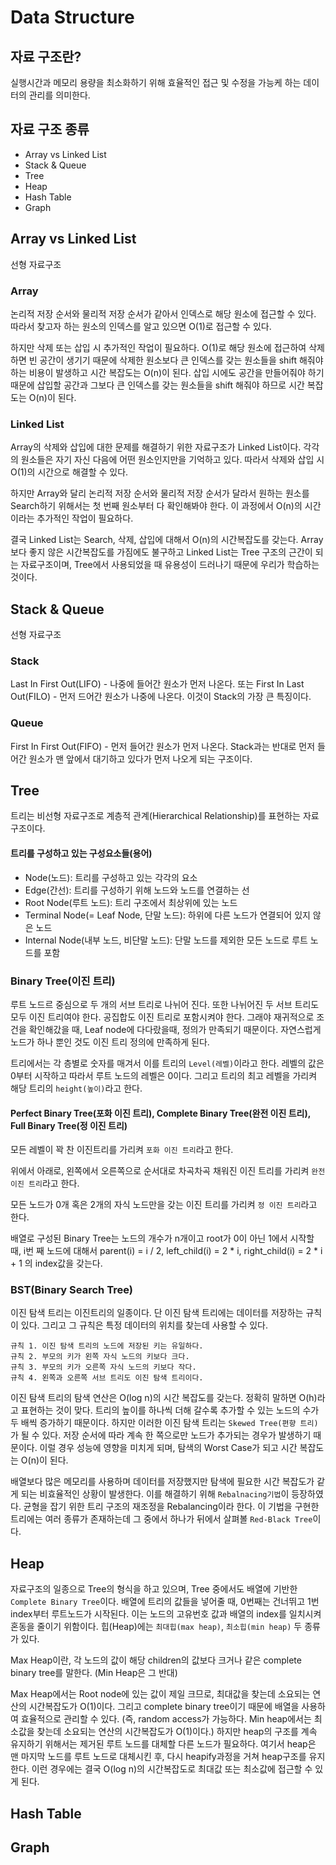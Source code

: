 # Data Structure

## 자료 구조란?

실행시간과 메모리 용량을 최소화하기 위해 효율적인 접근 및 수정을 가능케 하는 데이터의 관리를 의미한다.

## 자료 구조 종류

- Array vs Linked List
- Stack & Queue
- Tree
- Heap
- Hash Table
- Graph

## Array vs Linked List
선형 자료구조
### Array

논리적 저장 순서와 물리적 저장 순서가 같아서 인덱스로 해당 원소에 접근할 수 있다. 따라서 찾고자 하는 원소의 인덱스를 알고 있으면 O(1)로 접근할 수 있다.

하지만 삭제 또는 삽입 시 추가적인 작업이 필요하다. O(1)로 해당 원소에 접근하여 삭제하면 빈 공간이 생기기 때문에 삭제한 원소보다 큰 인덱스를 갖는 원소들을 shift 해줘야 하는 비용이 발생하고 시간 복잡도는 O(n)이 된다. 삽입 시에도 공간을 만들어줘야 하기 때문에 삽입할 공간과 그보다 큰 인덱스를 갖는 원소들을 shift 해줘야 하므로 시간 복잡도는 O(n)이 된다.

### Linked List

Array의 삭제와 삽입에 대한 문제를 해결하기 위한 자료구조가 Linked List이다. 각각의 원소들은 자기 자신 다음에 어떤 원소인지만을 기억하고 있다. 따라서 삭제와 삽입 시 O(1)의 시간으로 해결할 수 있다.

하지만 Array와 달리 논리적 저장 순서와 물리적 저장 순서가 달라서 원하는 원소를 Search하기 위해서는 첫 번째 원소부터 다 확인해봐야 한다. 이 과정에서 O(n)의 시간이라는 추가적인 작업이 필요하다.

결국 Linked List는 Search, 삭제, 삽입에 대해서 O(n)의 시간복잡도를 갖는다. Array보다 좋지 않은 시간복잡도를 가짐에도 불구하고 Linked List는 Tree 구조의 근간이 되는 자료구조이며, Tree에서 사용되었을 때 유용성이 드러나기 때문에 우리가 학습하는 것이다.

## Stack & Queue
선형 자료구조
### Stack
Last In First Out(LIFO) - 나중에 들어간 원소가 먼저 나온다. 또는 First In Last Out(FILO) - 먼저 드어간 원소가 나중에 나온다. 이것이 Stack의 가장 큰 특징이다.

### Queue
First In First Out(FIFO) - 먼저 들어간 원소가 먼저 나온다. Stack과는 반대로 먼저 들어간 원소가 맨 앞에서 대기하고 있다가 먼저 나오게 되는 구조이다.

## Tree

트리는 비선형 자료구조로 계층적 관계(Hierarchical Relationship)를 표현하는 자료구조이다. 

#### 트리를 구성하고 있는 구성요소들(용어)

- Node(노드): 트리를 구성하고 있는 각각의 요소
- Edge(간선): 트리를 구성하기 위해 노드와 노드를 연결하는 선
- Root Node(루트 노드): 트리 구조에서 최상위에 있는 노드
- Terminal Node(= Leaf Node, 단말 노드): 하위에 다른 노드가 연결되어 있지 않은 노드
- Internal Node(내부 노드, 비단말 노드): 단말 노드를 제외한 모든 노드로 루트 노드를 포함

### Binary Tree(이진 트리)

루트 노드르 중심으로 두 개의 서브 트리로 나뉘어 진다. 또한 나뉘어진 두 서브 트리도 모두 이진 트리여야 한다. 공집합도 이진 트리로 포함시켜야 한다. 그래야 재귀적으로 조건을 확인해갔을 때, Leaf node에 다다랐을때, 정의가 만족되기 때문이다. 자연스럽게 노드가 하나 뿐인 것도 이진 트리 정의에 만족하게 된다.

트리에서는 각 층별로 숫자를 매겨서 이를 트리의 `Level(레벨)`이라고 한다. 레벨의 값은 0부터 시작하고 따라서 루트 노드의 레벨은 0이다. 그리고 트리의 최고 레벨을 가리켜 해당 트리의 `height(높이)`라고 한다.

#### Perfect Binary Tree(포화 이진 트리), Complete Binary Tree(완전 이진 트리), Full Binary Tree(정 이진 트리)

모든 레벨이 꽉 찬 이진트리를 가리켜 `포화 이진 트리`라고 한다.

위에서 아래로, 왼쪽에서 오른쪽으로 순서대로 차곡차곡 채워진 이진 트리를 가리켜 `완전 이진 트리`라고 한다.

모든 노드가 0개 혹은 2개의 자식 노드만을 갖는 이진 트리를 가리켜 `정 이진 트리`라고 한다.

배열로 구성된 Binary Tree는 노드의 개수가 n개이고 root가 0이 아닌 1에서 시작할 때, i번 째 노드에 대해서 parent(i) = i / 2, left_child(i) = 2 * i, right_child(i) = 2 * i + 1 의 index값을 갖는다.

### BST(Binary Search Tree)

이진 탐색 트리는 이진트리의 일종이다. 단 이진 탐색 트리에는 데이터를 저장하는 규칙이 있다. 그리고 그 규칙은 특정 데이터의 위치를 찾는데 사용할 수 있다.

```
규칙 1. 이진 탐색 트리의 노드에 저장된 키는 유일하다.
규칙 2. 부모의 키가 왼쪽 자식 노드의 키보다 크다.
규칙 3. 부모의 키가 오른쪽 자식 노드의 키보다 작다.
규칙 4. 왼쪽과 오른쪽 서브 트리도 이진 탐색 트리이다.
```

이진 탐색 트리의 탐색 연산은 O(log n)의 시간 복잡도를 갖는다. 정확히 말하면 O(h)라고 표현하는 것이 맞다. 트리의 높이를 하나씩 더해 갈수록 추가할 수 있는 노드의 수가 두 배씩 증가하기 때문이다. 하지만 이러한 이진 탐색 트리는 `Skewed Tree(편향 트리)`가 될 수 있다. 저장 순서에 따라 계속 한 쪽으로만 노드가 추가되는 경우가 발생하기 때문이다. 이럴 경우 성능에 영향을 미치게 되며, 탐색의 Worst Case가 되고 시간 복잡도는 O(n)이 된다.

배열보다 많은 메모리를 사용하며 데이터를 저장했지만 탐색에 필요한 시간 복잡도가 같게 되는 비효율적인 상황이 발생한다. 이를 해결하기 위해 `Rebalnacing기법`이 등장하였다. 균형을 잡기 위한 트리 구조의 재조정을 Rebalancing이라 한다. 이 기법을 구현한 트리에는 여러 종류가 존재하는데 그 중에서 하나가 뒤에서 살펴볼 `Red-Black Tree`이다.


## Heap

자료구조의 일종으로 Tree의 형식을 하고 있으며, Tree 중에서도 배열에 기반한 `Complete Binary Tree`이다. 배열에 트리의 값들을 넣어줄 때, 0번째는 건너뛰고 1번 index부터 루트노드가 시작된다. 이는 노드의 고유번호 값과 배열의 index를 일치시켜 혼동을 줄이기 위함이다. 힙(Heap)에는 `최대힙(max heap)`, `최소힙(min heap)` 두 종류가 있다.

Max Heap이란, 각 노드의 값이 해당 children의 값보다 크거나 같은 complete binary tree를 말한다. (Min Heap은 그 반대)

Max Heap에서는 Root node에 있는 값이 제일 크므로, 최대값을 찾는데 소요되는 연산의 시간복잡도가 O(1)이다. 그리고 complete binary tree이기 때문에 배열을 사용하여 효율적으로 관리할 수 있다. (즉, random access가 가능하다. Min heap에서는 최소값을 찾는데 소요되는 연산의 시간복잡도가 O(1)이다.) 하지만 heap의 구조를 계속 유지하기 위해서는 제거된 루트 노드를 대체할 다른 노드가 필요하다. 여기서 heap은 맨 마지막 노드를 루트 노드로 대체시킨 후, 다시 heapify과정을 거쳐 heap구조를 유지한다. 이런 경우에는 결국 O(log n)의 시간복잡도로 최대값 또는 최소값에 접근할 수 있게 된다.
## Hash Table

## Graph